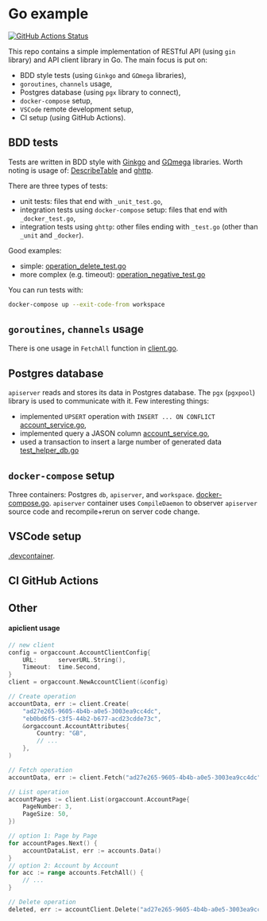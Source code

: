 # Go example
[![GitHub Actions Status](https://github.com/fkondej/go-showcase/workflows/CI/badge.svg)](https://github.com/fkondej/go-showcase/actions)

This repo contains a simple implementation of RESTful API (using `gin` library) and API client library in Go. The main focus is put on:
- BDD style tests (using `Ginkgo` and `GΩmega` libraries),
- `goroutines`, `channels` usage,
- Postgres database (using `pgx` library to connect),
- `docker-compose` setup,
- `VSCode` remote development setup,
- CI setup (using GitHub Actions).

## BDD tests

Tests are written in BDD style with [Ginkgo](https://onsi.github.io/ginkgo/) and [GΩmega](https://onsi.github.io/gomega/) libraries. Worth noting is usage of: [DescribeTable](https://onsi.github.io/ginkgo/#table-driven-tests) and [ghttp](https://onsi.github.io/gomega/#ghttp-testing-http-clients).

There are three types of tests:
- unit tests: files that end with `_unit_test.go`,
- integration tests using `docker-compose` setup: files that end with `_docker_test.go`,
- integration tests using `ghttp`: other files ending with `_test.go` (other than `_unit` and `_docker`).

Good examples:
- simple: [operation_delete_test.go](pkg/apiclient/operation_delete_test.go)
- more complex (e.g. timeout): [operation_negative_test.go](pkg/apiclient/operation_negative_test.go)

You can run tests with:
```bash
docker-compose up --exit-code-from workspace
```

## `goroutines`, `channels` usage

There is one usage in `FetchAll` function in [client.go](pkg/apiclient/client.go).

## Postgres database

`apiserver` reads and stores its data in Postgres database. The `pgx` (`pgxpool`) library is used to communicate with it. Few interesting things:
- implemented `UPSERT` operation with `INSERT ... ON CONFLICT` [account_service.go](pkg/apiserver/account_service.go),
- implemented query a JASON column [account_service.go](pkg/apiserver/account_service.go),
- used a transaction to insert a large number of generated data [test_helper_db.go](pkg/libtest/test_helper_db.go)

## `docker-compose` setup

Three containers: Postgres `db`, `apiserver`, and `workspace`. [docker-compose.go](docker-compose.yml). `apiserver` container uses `CompileDaemon` to observer `apiserver` source code and recompile+rerun on server code change.

## VSCode setup

[.devcontainer](.devcontainer).

## CI GitHub Actions

## Other

#### apiclient usage

```go
// new client
config = orgaccount.AccountClientConfig{
    URL:      serverURL.String(),
    Timeout:  time.Second,
}
client = orgaccount.NewAccountClient(&config)

// Create operation
accountData, err := client.Create(
    "ad27e265-9605-4b4b-a0e5-3003ea9cc4dc",
    "eb0bd6f5-c3f5-44b2-b677-acd23cdde73c",
    &orgaccount.AccountAttributes{
        Country: "GB",
        // ...
    },
)

// Fetch operation
accountData, err := client.Fetch("ad27e265-9605-4b4b-a0e5-3003ea9cc4dc")

// List operation
accountPages := client.List(orgaccount.AccountPage{
    PageNumber: 3,
    PageSize: 50,
})

// option 1: Page by Page
for accountPages.Next() {
    accountDataList, err := accounts.Data()
}
// option 2: Account by Account
for acc := range accounts.FetchAll() {
    // ...
}

// Delete operation
deleted, err := accountClient.Delete("ad27e265-9605-4b4b-a0e5-3003ea9cc4dc", 3)
				
```
